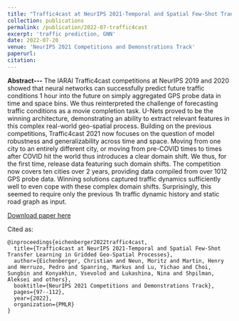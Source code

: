```yaml
---
title: "Traffic4cast at NeurIPS 2021-Temporal and Spatial Few-Shot Transfer Learning in Gridded Geo-Spatial Processes"
collection: publications
permalink: /publication/2022-07-traffic4cast
excerpt: 'traffic prediction, GNN'
date: 2022-07-20
venue: 'NeurIPS 2021 Competitions and Demonstrations Track'
paperurl:
citation:
---
```


<b>Abstract---</b> The IARAI Traffic4cast competitions at NeurIPS 2019 and 2020 showed that neural networks can 
successfully predict future traffic conditions 1 hour into the future on simply aggregated GPS probe data in time and 
space bins. We thus reinterpreted the challenge of forecasting traffic conditions as a movie completion task. U-Nets 
proved to be the winning architecture, demonstrating an ability to extract relevant features in this complex real-world 
geo-spatial process. Building on the previous competitions, Traffic4cast 2021 now focuses on the question of model 
robustness and generalizability across time and space. Moving from one city to an entirely different city, or moving 
from pre-COVID times to times after COVID hit the world thus introduces a clear domain shift. We thus, for the first 
time, release data featuring such domain shifts. The competition now covers ten cities over 2 years, providing data 
compiled from over 1012 GPS probe data. Winning solutions captured traffic dynamics sufficiently well to even cope with 
these complex domain shifts. Surprisingly, this seemed to require only the previous 1h traffic dynamic history and 
static road graph as input.

[Download paper here](https://proceedings.mlr.press/v176/eichenberger22a/eichenberger22a.pdf)

Cited as:

```
@inproceedings{eichenberger2022traffic4cast,
  title={Traffic4cast at NeurIPS 2021-Temporal and Spatial Few-Shot Transfer Learning in Gridded Geo-Spatial Processes},
  author={Eichenberger, Christian and Neun, Moritz and Martin, Henry and Herruzo, Pedro and Spanring, Markus and Lu, Yichao and Choi, Sungbin and Konyakhin, Vsevolod and Lukashina, Nina and Shpilman, Aleksei and others},
  booktitle={NeurIPS 2021 Competitions and Demonstrations Track},
  pages={97--112},
  year={2022},
  organization={PMLR}
}
```
